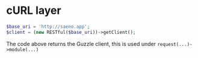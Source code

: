 # cURL layer


```php
$base_uri = 'http://saeno.app';
$client = (new RESTful($base_uri))->getClient();
```
The code above returns the Guzzle client, this is used under ``request(...)->module(...)``
